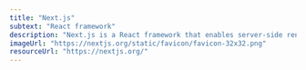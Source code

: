 ```yaml
---
title: "Next.js"
subtext: "React framework"
description: "Next.js is a React framework that enables server-side rendering and generating static websites for React-based web applications. It simplifies the development of complex applications by providing built-in features like routing, API handling, and static generation."
imageUrl: "https://nextjs.org/static/favicon/favicon-32x32.png"
resourceUrl: "https://nextjs.org/"
---
```

